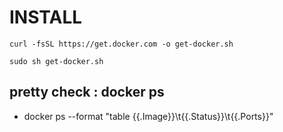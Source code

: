 # INSTALL

`curl -fsSL https://get.docker.com -o get-docker.sh`

`sudo sh get-docker.sh`


## pretty check : docker ps 
- docker ps --format "table {{.Image}}\t{{.Status}}\t{{.Ports}}"

